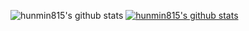 
<!---
hunmin815/hunmin815 is a ✨ special ✨ repository because its `README.md` (this file) appears on your GitHub profile.
You can click the Preview link to take a look at your changes.
--->

![hunmin815's github stats](https://github-readme-stats.vercel.app/api?username=hunmin815&show_icons=true&theme=dark)
[![hunmin815's github stats](https://github-readme-stats.vercel.app/api/top-langs/?username=hunmin815&show_icons=true&hide_border=true&layout=compact&theme=dark)](https://github.com/hunmin815)
  
